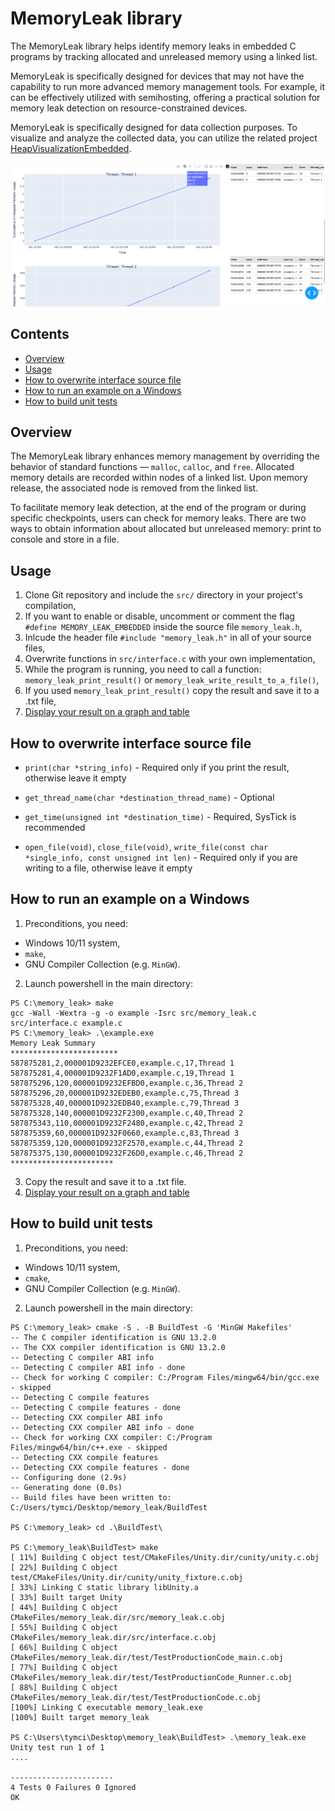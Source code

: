 # MemoryLeak library
The MemoryLeak library helps identify memory leaks in embedded C programs by tracking allocated and unreleased memory using a linked list.

MemoryLeak is specifically designed for devices that may not have the capability to run more advanced memory management tools. For example, it can be effectively utilized with semihosting, offering a practical solution for memory leak detection on resource-constrained devices.

MemoryLeak is specifically designed for data collection purposes. To visualize and analyze the collected data, you can utilize the related project [HeapVisualizationEmbedded](https://github.com/tymciox/HeapVisualizationEmbedded).

![Alt text](screen_visualization_heap.png)

## Contents
- [Overview](#overview)
- [Usage](#usage)
- [How to overwrite interface source file](#how-to-overwrite-interface-source-file)
- [How to run an example on a Windows](#how-to-run-an-example-on-a-windows)
- [How to build unit tests](#how-to-build-unit-tests)

## Overview
The MemoryLeak library enhances memory management by overriding the behavior of standard functions — `malloc`, `calloc`, and `free`. Allocated memory details are recorded within nodes of a linked list. Upon memory release, the associated node is removed from the linked list.

To facilitate memory leak detection, at the end of the program or during specific checkpoints, users can check for memory leaks. There are two ways to obtain information about allocated but unreleased memory: print to console and store in a file.

## Usage
1. Clone Git repository and include the `src/` directory in your project's compilation,
2. If you want to enable or disable, uncomment or comment the flag `#define MEMORY_LEAK_EMBEDDED` inside the source file `memory_leak.h`,
3. Inlcude the header file `#include "memory_leak.h"` in all of your source files,
4. Overwrite functions in `src/interface.c` with your own implementation,
5. While the program is running, you need to call a function: `memory_leak_print_result()` or `memory_leak_write_result_to_a_file()`,
6. If you used `memory_leak_print_result()` copy the result and save it to a .txt file,
7. [Display your result on a graph and table](https://github.com/tymciox/HeapVisualizationEmbedded)

## How to overwrite interface source file
- `print(char *string_info)` - Required only if you print the result, otherwise leave it empty

- `get_thread_name(char *destination_thread_name)` - Optional

- `get_time(unsigned int *destination_time)` - Required, SysTick is recommended

- `open_file(void)`, `close_file(void)`, `write_file(const char *single_info, const unsigned int len)` - Required only if you are writing to a file, otherwise leave it empty

## How to run an example on a Windows
1. Preconditions, you need:
- Windows 10/11 system,
- `make`, 
- GNU Compiler Collection (e.g. `MinGW`).

2. Launch powershell in the main directory:
```
PS C:\memory_leak> make
gcc -Wall -Wextra -g -o example -Isrc src/memory_leak.c src/interface.c example.c
PS C:\memory_leak> .\example.exe
Memory Leak Summary
************************
587875281,2,000001D9232EFCE0,example.c,17,Thread 1
587875281,4,000001D9232F1AD0,example.c,19,Thread 1
587875296,120,000001D9232EFBD0,example.c,36,Thread 2
587875296,20,000001D9232EDEB0,example.c,75,Thread 3
587875328,40,000001D9232EDB40,example.c,79,Thread 3
587875328,140,000001D9232F2300,example.c,40,Thread 2
587875343,110,000001D9232F2480,example.c,42,Thread 2
587875359,60,000001D9232F0660,example.c,83,Thread 3
587875359,120,000001D9232F2570,example.c,44,Thread 2
587875375,130,000001D9232F26D0,example.c,46,Thread 2
***********************
```
3. Copy the result and save it to a .txt file. 
4. [Display your result on a graph and table](https://github.com/tymciox/heap_visualization)

## How to build unit tests
1. Preconditions, you need:
- Windows 10/11 system,
- `cmake`, 
- GNU Compiler Collection (e.g. `MinGW`).

2. Launch powershell in the main directory:
```
PS C:\memory_leak> cmake -S . -B BuildTest -G 'MinGW Makefiles'
-- The C compiler identification is GNU 13.2.0
-- The CXX compiler identification is GNU 13.2.0
-- Detecting C compiler ABI info
-- Detecting C compiler ABI info - done
-- Check for working C compiler: C:/Program Files/mingw64/bin/gcc.exe - skipped
-- Detecting C compile features
-- Detecting C compile features - done
-- Detecting CXX compiler ABI info
-- Detecting CXX compiler ABI info - done
-- Check for working CXX compiler: C:/Program Files/mingw64/bin/c++.exe - skipped
-- Detecting CXX compile features
-- Detecting CXX compile features - done
-- Configuring done (2.9s)
-- Generating done (0.0s)
-- Build files have been written to: C:/Users/tymci/Desktop/memory_leak/BuildTest

PS C:\memory_leak> cd .\BuildTest\

PS C:\memory_leak\BuildTest> make
[ 11%] Building C object test/CMakeFiles/Unity.dir/cunity/unity.c.obj
[ 22%] Building C object test/CMakeFiles/Unity.dir/cunity/unity_fixture.c.obj
[ 33%] Linking C static library libUnity.a
[ 33%] Built target Unity
[ 44%] Building C object CMakeFiles/memory_leak.dir/src/memory_leak.c.obj
[ 55%] Building C object CMakeFiles/memory_leak.dir/src/interface.c.obj
[ 66%] Building C object CMakeFiles/memory_leak.dir/test/TestProductionCode_main.c.obj
[ 77%] Building C object CMakeFiles/memory_leak.dir/test/TestProductionCode_Runner.c.obj
[ 88%] Building C object CMakeFiles/memory_leak.dir/test/TestProductionCode.c.obj
[100%] Linking C executable memory_leak.exe
[100%] Built target memory_leak

PS C:\Users\tymci\Desktop\memory_leak\BuildTest> .\memory_leak.exe    
Unity test run 1 of 1
....

-----------------------
4 Tests 0 Failures 0 Ignored
OK
```
